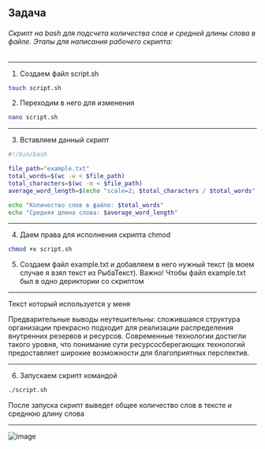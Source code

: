 ## Задача
###### Скрипт на bash для подсчета количества слов и средней длины слова в файле. Этапы для написания рабочего скрипта:
---
1. Создаем файл script.sh 
```bash
touch script.sh
```
2. Переходим в него для изменения 
```bash
nano script.sh
```
---
3. Вставляем данный скрипт

```bash
#!/bin/bash

file_path="example.txt"
total_words=$(wc -w < $file_path)
total_characters=$(wc -m < $file_path)
average_word_length=$(echo "scale=2; $total_characters / $total_words" | bc)

echo "Количество слов в файле: $total_words"
echo "Средняя длина слова: $average_word_length"
```
---
4. Даем права для исполнения скрипта chmod 
```bash
chmod +x script.sh
```
5. Создаем файл example.txt и добавляем в него нужный текст (в моем случае я взял текст из РыбаТекст). Важно! Чтобы файл example.txt был в одно дериктории со скриптом
---
Текст который используется у меня

Предварительные выводы неутешительны: сложившаяся структура организации прекрасно подходит для реализации распределения внутренних резервов и ресурсов. Современные технологии достигли такого уровня, что понимание сути ресурсосберегающих технологий предоставляет широкие возможности для благоприятных перспектив.
___
6. Запускаем скрипт командой 
```bash
./script.sh 
```
После запуска скрипт выведет общее количество слов в тексте и среднюю длину слова
___
![image](https://github.com/Kirilligu/word-count-script/assets/149255706/c68a8e62-2030-42e3-a005-26fd845306d0)


